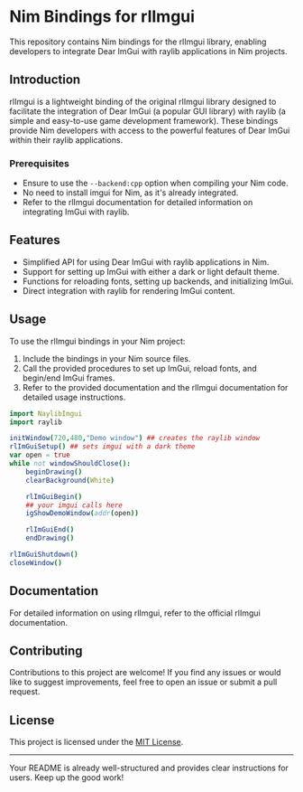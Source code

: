 # Nim Bindings for rlImgui

This repository contains Nim bindings for the rlImgui library, enabling developers to integrate Dear ImGui with raylib applications in Nim projects.

## Introduction

rlImgui is a lightweight binding of the original rlImgui library designed to facilitate the integration of Dear ImGui (a popular GUI library) with raylib (a simple and easy-to-use game development framework). These bindings provide Nim developers with access to the powerful features of Dear ImGui within their raylib applications.

### Prerequisites

- Ensure to use the `--backend:cpp` option when compiling your Nim code.
- No need to install imgui for Nim, as it's already integrated.
- Refer to the rlImgui documentation for detailed information on integrating ImGui with raylib.

## Features

- Simplified API for using Dear ImGui with raylib applications in Nim.
- Support for setting up ImGui with either a dark or light default theme.
- Functions for reloading fonts, setting up backends, and initializing ImGui.
- Direct integration with raylib for rendering ImGui content.

## Usage

To use the rlImgui bindings in your Nim project:

1. Include the bindings in your Nim source files.
2. Call the provided procedures to set up ImGui, reload fonts, and begin/end ImGui frames.
3. Refer to the provided documentation and the rlImgui documentation for detailed usage instructions.

```nim
import NaylibImgui
import raylib

initWindow(720,480,"Demo window") ## creates the raylib window
rlImGuiSetup() ## sets imgui with a dark theme
var open = true
while not windowShouldClose():
    beginDrawing()
    clearBackground(White)

    rlImGuiBegin()
    ## your imgui calls here
    igShowDemoWindow(addr(open))

    rlImGuiEnd()
    endDrawing()

rlImGuiShutdown()
closeWindow()
```

## Documentation

For detailed information on using rlImgui, refer to the official rlImgui documentation.

## Contributing

Contributions to this project are welcome! If you find any issues or would like to suggest improvements, feel free to open an issue or submit a pull request.

## License

This project is licensed under the [MIT License](LICENSE).

---

Your README is already well-structured and provides clear instructions for users. Keep up the good work!
